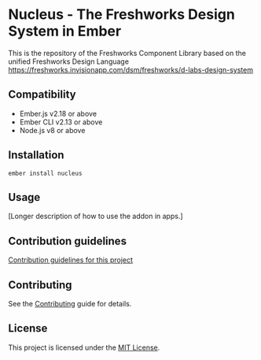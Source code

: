 Nucleus - The Freshworks Design System in Ember
==============================================================================

This is the repository of the Freshworks Component Library based on the unified
Freshworks Design Language
https://freshworks.invisionapp.com/dsm/freshworks/d-labs-design-system

Compatibility
------------------------------------------------------------------------------

* Ember.js v2.18 or above
* Ember CLI v2.13 or above
* Node.js v8 or above


Installation
------------------------------------------------------------------------------

```
ember install nucleus
```


Usage
------------------------------------------------------------------------------

[Longer description of how to use the addon in apps.]

Contribution guidelines
------------------------------------------------------------------------------

[Contribution guidelines for this project](docs/CONTRIBUTING.md)

Contributing
------------------------------------------------------------------------------

See the [Contributing](CONTRIBUTING.md) guide for details.


License
------------------------------------------------------------------------------

This project is licensed under the [MIT License](LICENSE.md).
